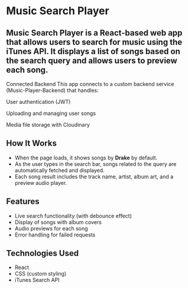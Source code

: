 # Music Search Player 

Music Search Player is a React-based web app that allows users to search for music using the iTunes API. It displays a list of songs based on the search query and allows users to preview each song.
---
Connected Backend
This app connects to a custom backend service (Music-Player-Backend) that handles:

User authentication (JWT)

Uploading and managing user songs

Media file storage with Cloudinary

##  How It Works

- When the page loads, it shows songs by **Drake** by default.
- As the user types in the search bar, songs related to the query are automatically fetched and displayed.
- Each song result includes the track name, artist, album art, and a preview audio player.

##  Features

- Live search functionality (with debounce effect)
- Display of songs with album covers
- Audio previews for each song
- Error handling for failed requests

##  Technologies Used

- React
- CSS (custom styling)
- iTunes Search API

